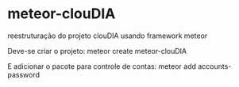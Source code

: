 # meteor-clouDIA
reestruturação do projeto clouDIA usando framework meteor

Deve-se criar o projeto:
meteor create meteor-clouDIA

E adicionar o pacote para controle de contas:
meteor add accounts-password
